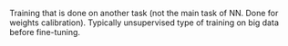 Training that is done on another task (not the main task of NN. Done for weights calibration). Typically unsupervised type of training on big data before fine-tuning.